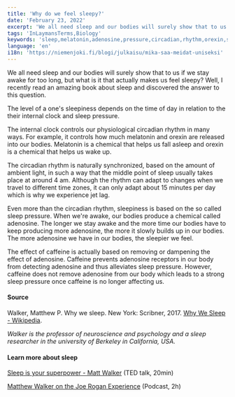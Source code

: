 ```yaml
---
title: 'Why do we feel sleepy?'
date: 'February 23, 2022'
excerpt: 'We all need sleep and our bodies will surely show that to us if we stay awake for too long, but what is it that actually makes us feel sleepy?'
tags: 'InLaymansTerms,Biology'
keywords: 'sleep,melatonin,adenosine,pressure,circadian,rhythm,orexin,syncronized,caffeine'
language: 'en'
i18n: 'https://niemenjoki.fi/blogi/julkaisu/mika-saa-meidat-uniseksi'
---
```


We all need sleep and our bodies will surely show that to us if we stay awake for too long, but what is it that actually makes us feel sleepy? Well, I recently read an amazing book about sleep and discovered the answer to this question.

The level of a one's sleepiness depends on the time of day in relation to the their internal clock and sleep pressure.

The internal clock controls our physiological circadian rhythm in many ways. For example, it controls how much melatonin and orexin are released into our bodies. Melatonin is a chemical that helps us fall asleep and orexin is a chemical that helps us wake up.

The circadian rhythm is naturally synchronized, based on the amount of ambient light, in such a way that the middle point of sleep usually takes place at around 4 am. Although the rhythm can adapt to changes when we travel to different time zones, it can only adapt about 15 minutes per day which is why we experience jet lag.

Even more than the circadian rhythm, sleepiness is based on the so called sleep pressure. When we're awake, our bodies produce a chemical called adenosine. The longer we stay awake and the more time our bodies have to keep producing more adenosine, the more it slowly builds up in our bodies. The more adenosine we have in our bodies, the sleepier we feel.

The effect of caffeine is actually based on removing or dampening the effect of adenosine. Caffeine prevents adenosine receptors in our body from detecting adenosine and thus alleviates sleep pressure. However, caffeine does not remove adenosine from our body which leads to a strong sleep pressure once caffeine is no longer affecting us.

#### Source

Walker, Matthew P. Why we sleep. New York: Scribner, 2017. [Why We Sleep - Wikipedia](https://en.wikipedia.org/wiki/Why_We_Sleep).

_Walker is the professor of neuroscience and psychology and a sleep researcher in the university of Berkeley in California, USA._

#### Learn more about sleep

[Sleep is your superpower - Matt Walker](https://youtu.be/5MuIMqhT8DM) (TED talk, 20min)

[Matthew Walker on the Joe Rogan Experience](https://youtu.be/pwaWilO_Pig) (Podcast, 2h)

